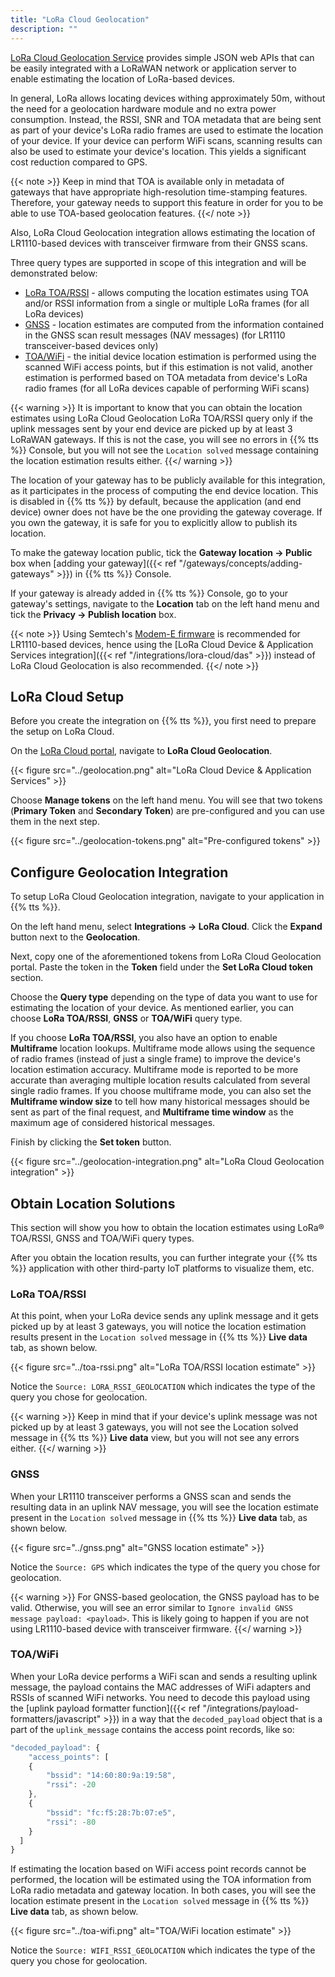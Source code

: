 ```yaml
---
title: "LoRa Cloud Geolocation"
description: ""
---
```


[LoRa Cloud Geolocation Service](https://www.loracloud.com/portal/geolocation/home) provides simple JSON web APIs that can be easily integrated with a LoRaWAN network or application server to enable estimating the location of LoRa-based devices.

<!--more-->

In general, LoRa allows locating devices withing approximately 50m, without the need for a geolocation hardware module and no extra power consumption. Instead, the RSSI, SNR and TOA metadata that are being sent as part of your device's LoRa radio frames are used to estimate the location of your device. If your device can perform WiFi scans, scanning results can also be used to estimate your device's location. This yields a significant cost reduction compared to GPS.

{{< note >}} Keep in mind that TOA is available only in metadata of gateways that have appropriate high-resolution time-stamping features. Therefore, your gateway needs to support this feature in order for you to be able to use TOA-based geolocation features. {{</ note >}}

Also, LoRa Cloud Geolocation integration allows estimating the location of LR1110-based devices with transceiver firmware from their GNSS scans.

Three query types are supported in scope of this integration and will be demonstrated below:

- [LoRa TOA/RSSI](https://www.loracloud.com/documentation/geolocation?url=v3.html) - allows computing the location estimates using TOA and/or RSSI information from a single or multiple LoRa frames (for all LoRa devices)
- [GNSS](https://www.loracloud.com/documentation/geolocation?url=gnss.html) - location estimates are computed from the information contained in the GNSS scan result messages (NAV messages) (for LR1110 transceiver-based devices only)
- [TOA/WiFi](https://www.loracloud.com/documentation/geolocation?url=v2.html#singleframe-wi-fi-tdoa-request) - the initial device location estimation is performed using the scanned WiFi access points, but if this estimation is not valid, another estimation is performed based on TOA metadata from device's LoRa radio frames (for all LoRa devices capable of performing WiFi scans)

{{< warning >}} It is important to know that you can obtain the location estimates using LoRa Cloud Geolocation LoRa TOA/RSSI query only if the uplink messages sent by your end device are picked up by at least 3 LoRaWAN gateways. If this is not the case, you will see no errors in {{% tts %}} Console, but you will not see the `Location solved` message containing the location estimation results either. {{</ warning >}}

The location of your gateway has to be publicly available for this integration, as it participates in the process of computing the end device location. This is disabled in {{% tts %}} by default, because the application (and end device) owner does not have be the one providing the gateway coverage. If you own the gateway, it is safe for you to explicitly allow to publish its location.

To make the gateway location public, tick the **Gateway location &#8594; Public** box when [adding your gateway]({{< ref "/gateways/concepts/adding-gateways" >}}) in {{% tts %}} Console.

If your gateway is already added in {{% tts %}} Console, go to your gateway's settings, navigate to the **Location** tab on the left hand menu and tick the **Privacy &#8594; Publish location** box.

{{< note >}} Using Semtech's [Modem-E firmware](https://lora-developers.semtech.com/library/tech-papers-and-guides/understanding-lora-basics-modem-e/) is recommended for LR1110-based devices, hence using the [LoRa Cloud Device & Application Services integration]({{< ref "/integrations/lora-cloud/das" >}}) instead of LoRa Cloud Geolocation is also recommended. {{</ note >}}

## LoRa Cloud Setup

Before you create the integration on {{% tts %}}, you first need to prepare the setup on LoRa Cloud.

On the [LoRa Cloud portal](https://www.loracloud.com/portal), navigate to **LoRa Cloud Geolocation**.

{{< figure src="../geolocation.png" alt="LoRa Cloud Device & Application Services" >}}

Choose **Manage tokens** on the left hand menu. You will see that two tokens (**Primary Token** and **Secondary Token**) are pre-configured and you can use them in the next step.

{{< figure src="../geolocation-tokens.png" alt="Pre-configured tokens" >}}

## Configure Geolocation Integration

To setup LoRa Cloud Geolocation integration, navigate to your application in {{% tts %}}.

On the left hand menu, select **Integrations &#8594; LoRa Cloud**. Click the **Expand** button next to the **Geolocation**.

Next, copy one of the aforementioned tokens from LoRa Cloud Geolocation portal. Paste the token in the **Token** field under the **Set LoRa Cloud token** section. 

Choose the **Query type** depending on the type of data you want to use for estimating the location of your device. As mentioned earlier, you can choose **LoRa TOA/RSSI**, **GNSS** or **TOA/WiFi** query type.

If you choose **LoRa TOA/RSSI**, you also have an option to enable **Multiframe** location lookups. Multiframe mode allows using the sequence of radio frames (instead of just a single frame) to improve the device's location estimation accuracy. Multiframe mode is reported to be more accurate than averaging multiple location results calculated from several single radio frames. If you choose multiframe mode, you can also set the **Multiframe window size** to tell how many historical messages should be sent as part of the final request, and **Multiframe time window** as the maximum age of considered historical messages.

Finish by clicking the **Set token** button.

{{< figure src="../geolocation-integration.png" alt="LoRa Cloud Geolocation integration" >}}

## Obtain Location Solutions 

This section will show you how to obtain the location estimates using LoRa® TOA/RSSI, GNSS and TOA/WiFi query types.

After you obtain the location results, you can further integrate your {{% tts %}} application with other third-party IoT platforms to visualize them, etc.

### LoRa TOA/RSSI

At this point, when your LoRa device sends any uplink message and it gets picked up by at least 3 gateways, you will notice the location estimation results present in the `Location solved` message in {{% tts %}} **Live data** tab, as shown below.

{{< figure src="../toa-rssi.png" alt="LoRa TOA/RSSI location estimate" >}}

Notice the `Source: LORA_RSSI_GEOLOCATION` which indicates the type of the query you chose for geolocation.

{{< warning >}} Keep in mind that if your device's uplink message was not picked up by at least 3 gateways, you will not see the Location solved message in {{% tts %}} **Live data** view, but you will not see any errors either. {{</ warning >}}

### GNSS

When your LR1110 transceiver performs a GNSS scan and sends the resulting data in an uplink NAV message, you will see the location estimate present in the `Location solved` message in {{% tts %}} **Live data** tab, as shown below.

{{< figure src="../gnss.png" alt="GNSS location estimate" >}}

Notice the `Source: GPS` which indicates the type of the query you chose for geolocation.

{{< warning >}} For GNSS-based geolocation, the GNSS payload has to be valid. Otherwise, you will see an error similar to `Ignore invalid GNSS message payload: <payload>`. This is likely going to happen if you are not using LR1110-based device with transceiver firmware. {{</ warning >}}

### TOA/WiFi

When your LoRa device performs a WiFi scan and sends a resulting uplink message, the payload contains the MAC addresses of WiFi adapters and RSSIs of scanned WiFi networks. You need to decode this payload using the [uplink payload formatter function]({{< ref "/integrations/payload-formatters/javascript" >}}) in a way that the `decoded_payload` object that is a part of the `uplink_message` contains the access point records, like so:

```js
"decoded_payload": {
    "access_points": [
    {
        "bssid": "14:60:80:9a:19:58",
        "rssi": -20
    },
    {
        "bssid": "fc:f5:28:7b:07:e5",
        "rssi": -80
    }
  ]
}
```

If estimating the location based on WiFi access point records cannot be performed, the location will be estimated using the TOA information from LoRa radio metadata and gateway location. In both cases, you will see the location estimate present in the `Location solved` message in {{% tts %}} **Live data** tab, as shown below.

{{< figure src="../toa-wifi.png" alt="TOA/WiFi location estimate" >}}

Notice the `Source: WIFI_RSSI_GEOLOCATION` which indicates the type of the query you chose for geolocation.

